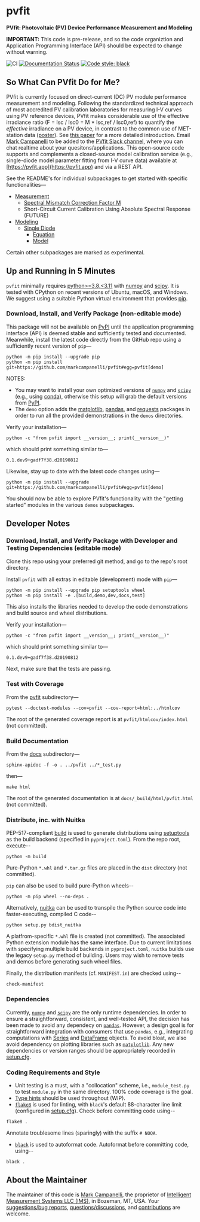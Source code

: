 # pvfit

**PVfit: Photovoltaic (PV) Device Performance Measurement and Modeling**

**IMPORTANT:** This code is pre-release, and so the code organiztion and Application Programming Interface (API) should
be expected to change without warning.

![CI](https://github.com/markcampanelli/pvfit/actions/workflows/ci.yml/badge.svg)
[![Documentation Status](https://readthedocs.org/projects/pvfit/badge/?version=latest)](https://pvfit.readthedocs.io/en/latest/?badge=latest)
[![Code style: black](https://img.shields.io/badge/code%20style-black-000000.svg)](https://github.com/psf/black)


## So What Can PVfit Do for Me?

PVfit is currently focused on direct-current (DC) PV module performance measurement and modeling. Following the
standardized technical approach of most accredited PV calibration laboratories for measuring I-V curves using PV
reference devices, PVfit makes considerable use of the effective irradiance ratio
(F = Isc / Isc0 = M * Isc,ref / Isc0,ref) to quantify the *effective* irradiance on a PV device, in contrast to the
common use of MET-station data ([poster](https://pvpmc.sandia.gov/download/7302/)). See
[this paper](https://doi.org/10.1002/ese3.190) for a more detailed introduction. Email
[Mark Campanelli](mailto:mark.campanelli@gmail.com) to be added to the [PVfit Slack channel](https://pvfit.slack.com),
where you can chat realtime about your quesitons/applications. This open-source code supports and complements a
closed-source model calibration service (e.g., single-diode model parameter fitting from I-V curve data) available at
[https://pvfit.app](https://pvfit.app) and via a REST API.

See the README's for individual subpackages to get started with specific functionalities—

- [Measurement](pvfit/measurement)
  - [Spectral Mismatch Correction Factor M](pvfit/measurement/spectral_correction)
  - Short-Circuit Current Calibration Using Absolute Spectral Response (FUTURE)
- [Modeling](pvfit/modeling)
  - [Single Diode](pvfit/modeling/single_diode)
      - [Equation](pvfit/modeling/single_diode/equation.py)
      - [Model](pvfit/modeling/single_diode/model.py)

Certain other subpackages are marked as experimental.

## Up and Running in 5 Minutes

`pvfit` minimally requires [python>=3.8,<3.11](https://www.python.org/) with [numpy](https://numpy.org/) and
[scipy](https://www.scipy.org/). It is tested with CPython on recent versions of Ubuntu, macOS, and Windows. We suggest
using a suitable Python virtual environment that provides [pip](https://pypi.org/project/pip/).

### Download, Install, and Verify Package (non-editable mode)

This package will not be available on [PyPI](https://pypi.org/) until the application programming interface (API) is
deemed stable and sufficiently tested and documented. Meanwhile, install the latest code directly from the GitHub repo
using a sufficiently recent version of `pip`—
```terminal
python -m pip install --upgrade pip
python -m pip install git+https://github.com/markcampanelli/pvfit#egg=pvfit[demo]
```
NOTES:
- You may want to install your own optimized versions of [`numpy`](https://www.numpy.org/) and
[`scipy`](https://www.scipy.org/) (e.g., using [conda](https://docs.conda.io/en/latest/)), otherwise this setup will
grab the default versions from [PyPI](https://pypi.org/).
- The `demo` option adds the [matplotlib](https://matplotlib.org/), [pandas](https://pandas.pydata.org/), and
[requests](https://2.python-requests.org/en/master/) packages in order to run all the provided demonstrations in the
`demos` directories.

Verify your installation—
```terminal
python -c "from pvfit import __version__; print(__version__)"
```
which should print something similar to—
```terminal
0.1.dev9+gadf7f38.d20190812
```

Likewise, stay up to date with the latest code changes using—
```terminal
python -m pip install --upgrade git+https://github.com/markcampanelli/pvfit#egg=pvfit[demo]
```

You should now be able to explore PVfit's functionality with the "getting started" modules in the various `demos`
subpackages.

## Developer Notes

### Download, Install, and Verify Package with Developer and Testing Dependencies (editable mode)

Clone this repo using your preferred git method, and go to the repo's root directory.

Install `pvfit` with all extras in editable (development) mode with `pip`—
```terminal
python -m pip install --upgrade pip setuptools wheel
python -m pip install -e .[build,demo,dev,docs,test]
```
This also installs the libraries needed to develop the code demonstrations and build source and wheel distributions.

Verify your installation—
```terminal
python -c "from pvfit import __version__; print(__version__)"
```
which should print something similar to—
```terminal
0.1.dev9+gadf7f38.d20190812
```

Next, make sure that the tests are passing.

### Test with Coverage

From the [pvfit](pvfit) subdirectory—
```terminal
pytest --doctest-modules --cov=pvfit --cov-report=html:../htmlcov
```
The root of the generated coverage report is at `pvfit/htmlcov/index.html` (not committed). 

### Build Documentation

From the [docs](docs) subdirectory—
```terminal
sphinx-apidoc -f -o . ../pvfit ../*_test.py
```
then—
```terminal
make html
```
The root of the generated documentation is at `docs/_build/html/pvfit.html` (not committed). 

### Distribute, inc. with Nuitka

PEP-517-compliant [build](https://pypa-build.readthedocs.io/en/latest/) is used to generate distributions using
[setuptools](https://setuptools.pypa.io/en/latest/) as the build backend (specified in `pyproject.toml`). From the repo
root, execute--
```terminal
python -m build
```
Pure-Python `*.whl` and `*.tar.gz` files are placed in the `dist` directory (not committed).

`pip` can also be used to build pure-Python wheels--
```terminal
python -m pip wheel --no-deps .
```

Alternatively, [nuitka](https://nuitka.net/index.html) can be used to transpile the Python source code into
faster-executing, compiled C code--
```terminal
python setup.py bdist_nuitka
```
A platfrom-specific `*.whl` file is created (not committed). The associated Python extension module has the same
interface. Due to current limitations with specifying multiple build backends in `pyproject.toml`, `nuitka` builds use
the legacy `setup.py` method of building. Users may wish to remove tests and demos before generating such wheel files.

Finally, the distribution manifests (cf. `MANIFEST.in`) are checked using--
```terminal
check-manifest
```

### Dependencies

Currently, [`numpy`](https://www.numpy.org/) and [`scipy`](https://www.scipy.org/) are the only runtime dependencies. In
order to ensure a straightforward, consistent, and well-tested API, the decision has been made to avoid any dependecy on
[`pandas`](https://pandas.pydata.org/). However, a design goal is for straightforward integration with consumers that
use `pandas`, e.g., integrating computations with
[Series](https://pandas.pydata.org/pandas-docs/stable/reference/api/pandas.Series.html) and
[DataFrame](https://pandas.pydata.org/pandas-docs/stable/reference/api/pandas.DataFrame.html) objects. To avoid
bloat, we also avoid dependency on plotting libraries such as [`matplotlib`](https://matplotlib.org/). Any new
dependencies or version ranges should be appropriately recorded in [setup.cfg](setup.cfg).

### Coding Requirements and Style

- Unit testing is a must, with a "collocation" scheme, i.e., `module_test.py` to test `module.py` in the same directory.
100% code coverage is the goal.
- [Type hints](https://docs.python.org/3/library/typing.html) should be used throughout (WIP).
- [`flake8`](http://flake8.pycqa.org/en/latest/) is used for linting, with `black`'s default 88-character line limit
(configured in [setup.cfg](setup.cfg)). Check before committing code using--
```terminal
flake8 .
```
Annotate troublesome lines (sparingly) with the suffix `# NOQA`.
- [`black`](https://black.readthedocs.io/en/stable/index.html) is used to autoformat code. Autoformat before committing
code, using--
```terminal
black .
```

## About the Maintainer

The maintainer of this code is [Mark Campanelli](https://www.linkedin.com/in/markcampanelli/), the proprietor of
[Intelligent Measurement Systems LLC (IMS)](https://intelligentmeasurementsystems.com), in Bozeman, MT, USA. Your
[suggestions/bug reports](https://github.com/markcampanelli/pvfit/issues),
[questions/discussions](https://github.com/markcampanelli/pvfit/discussions), and
[contributions](https://github.com/markcampanelli/pvfit/pulls) are welcome.
